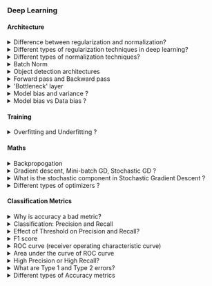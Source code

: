### Deep Learning

#### Architecture

<details>
  <summary> Difference between regularization and normalization? </summary> 
 
 [(src)](https://stackoverflow.com/questions/47014365/what-is-the-difference-between-normalisation-and-regularisation-in-machine-learn#:~:text=1%20Answer&text=Normalisation%20adjusts%20the%20data%3B%20regularisation,as%20standard%20deviation%20and%20mean.)
  1. Regularization
    * Regularisation adjusts the prediction function.
  1. Normalization
    * Normalisation adjusts the data to have same scale.
</details>

<details>
  <summary> Different types of regularization techniques in deep learning? </summary> 
 
 [(src)]()
  * Dropout
  * Reduce model size
  * Increase dataset (Data augmentation)
  * Early stopping
</details>


<details>
  <summary> Different types of normalization techniques? </summary> 
 
 [(src)]()
  * 
  * 
</details>

<details>
  <summary> Batch Norm </summary> 
 
 [(src)]()

</details>

<details>
  <summary> Object detection architectures </summary> 
 
 [(src)]()

</details>

<details>
  <summary> Forward pass and Backward pass </summary> 
 
 [(src)]()

</details>

<details>
  <summary> 'Bottleneck' layer </summary> 
 
 [(src)]()
 A bottleneck is an informal term often used for the layer just before the final output layer that actually does the classification.
  
</details>

<details>
  <summary> Model bias and variance ?</summary> 
 
 [(src)]()
</details>

<details>
  <summary> Model bias vs Data bias ?</summary> 
 
 [(src)]()
</details>


#### Training

<details>
  <summary> Overfitting and Underfitting ?</summary> 
 
 [(src)]()
</details>

#### Maths

<details>
  <summary> Backpropogation </summary> 
 
 [(src)]()

</details>

<details>
  <summary> Gradient descent, Mini-batch GD, Stochastic GD ? </summary> 
 
 [(src)](https://datascience.stackexchange.com/questions/36450/what-is-the-difference-between-gradient-descent-and-stochastic-gradient-descent)

</details>


<details>
  <summary> What is the stochastic component in Stochastic Gradient Descent ? </summary> 
 
 [(src)](https://datascience.stackexchange.com/questions/36450/what-is-the-difference-between-gradient-descent-and-stochastic-gradient-descent)
</details>

<details>
  <summary> Different types of optimizers ? </summary> 

 [(src)]()
  1. Gradient Descent
  1. Momentum based
  1. Adam (adaptive moment estimation)
</details>


#### Classification Metrics

<details>
  <summary> Why is accuracy a bad metric? </summary> 
 
 [(src)]()
Accuracy gives wrong predictive confidance in an class-imbalanced data set.

</details>

<details>
  <summary> Classification: Precision and Recall </summary> 
 
 [(src)](https://developers.google.com/machine-learning/crash-course/classification/precision-and-recall)
* Precision
  * What proportion of positive identifications was actually correct?
  * Precision = TP/(TP + FP)
 
* Recall
  * What proportion of actual positives was identified correctly?
  * Recall = TP /(TP + FN)
 
</details>

<details>
  <summary> Effect of Threshold on Precision and Recall? </summary> 
 
 [(src)]()
 * Increasing classification threshold.
   * In general, raising the classification threshold reduces false positives, thus raising precision.
 * Decreasing classification threshold.
   * Raising our classification threshold will cause the number of true positives to decrease or stay the same and will cause the number of false negatives to increase or stay the same. Thus, recall will either stay constant or decrease.

</details>


<details>
  <summary> F1 score </summary> 
 
 [(src)]()

</details>

<details>
  <summary> ROC curve (receiver operating characteristic curve)  </summary> 
 
 [(src)](https://developers.google.com/machine-learning/crash-course/classification/roc-and-auc)
ROC curve shows the performance of a classification model at all classification threasholds.
It is a graph between Precision (True Positive Rate) and False Positive Rate (FPR) . 

</details>

<details>
  <summary> Area under the curve of ROC curve </summary> 
 
 [(src)](https://developers.google.com/machine-learning/crash-course/classification/roc-and-auc)


</details>

<details>
  <summary>High Precision or High Recall? </summary> 
 
 [(src)](https://medium.com/analytics-vidhya/precision-recall-tradeoff-for-real-world-use-cases-c6de4fabbcd0)
* High Recall:
  * When you cannot afford to have any false negatives, you prioritize recall.
  * When you cannot afford to miss any detection, you look for high recall
  * Medical test (eg. cancer detection), Not Safe For Work (NSFW) images detection
* High Precision
  * When you cannot afford to have any false positives, you prioritize precision.
  * when you cannot afford to have any incorrect detection you look for high precision. 
  * Recommendation Systems, Predicting a good day based on weather conditions to launch satellite, Criminal death punishment, Email spam detection

</details>

<details>
  <summary>What are Type 1 and Type 2 errors? </summary> 
 
 [(src)](https://en.wikipedia.org/wiki/Precision_and_recall)


</details>




<details>
  <summary> Different types of Accuracy metrics </summary> 
 
 [(src)]()
 
  * Training Accuracy   
    * The training accuracy shows the percentage of the images used in the current training batch that were labeled with the correct class.
Validation accuracy is the precision (percentage of correctly-labelled images) on a randomly-selected group of images from a different set.
Cross entropy is a loss function that gives a glimpse into how well the learning process is progressing (lower numbers are better here).

    * A true measure of the performance of the network is to measure its performance on a data set that is not in the training data. This performance is measured using the validation accuracy. If the training accuracy is high but the validation accuracy remains low, that means the network is overfitting, and the network is memorizing particular features in the training images that don't help it classify images more generally.

    * The training's objective is to make the cross entropy as small as possible, so you can tell if the learning is working by keeping an eye on whether the loss keeps trending downwards, ignoring the short-term noise.

</details>


  
